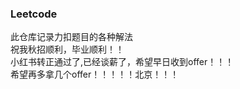 ### Leetcode
此仓库记录力扣题目的各种解法  
祝我秋招顺利，毕业顺利！！  
小红书转正通过了,已经谈薪了，希望早日收到offer！！！  
希望再多拿几个offer！！！！！北京！！！

